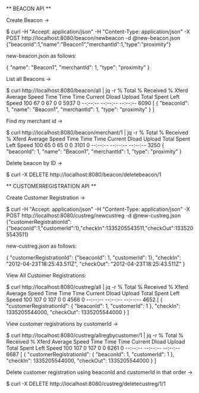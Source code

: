 ** BEACON API **

Create Beacon ->

$ curl -H "Accept: application/json" -H "Content-Type: application/json" -X POST http://localhost:8080/beacon/newbeacon -d @new-beacon.json
{"beaconId":1,"name":"Beacon1","merchantId":1,"type":"proximity"}

new-beacon.json as follows:

{
    "name": "Beacon1",
    "merchantId": 1,
    "type": "proximity"
}

List all Beacons ->

$ curl http://localhost:8080/beacon/all | jq -r
  % Total    % Received % Xferd  Average Speed   Time    Time     Time  Current
                                 Dload  Upload   Total   Spent    Left  Speed
100    67    0    67    0     0   5937      0 --:--:-- --:--:-- --:--:--  6090
[
  {
    "beaconId": 1,
    "name": "Beacon1",
    "merchantId": 1,
    "type": "proximity"
  }
]

Find my merchant id ->

$ curl http://localhost:8080/beacon/merchant/1 | jq -r
  % Total    % Received % Xferd  Average Speed   Time    Time     Time  Current
                                 Dload  Upload   Total   Spent    Left  Speed
100    65    0    65    0     0   3101      0 --:--:-- --:--:-- --:--:--  3250
{
  "beaconId": 1,
  "name": "Beacon1",
  "merchantId": 1,
  "type": "proximity"
}

Delete beacon by ID ->

$ curl -X DELETE http://localhost:8080/beacon/deletebeacon/1

** CUSTOMERREGISTRATION API **

Create Customer Registration ->

$ curl -H "Accept: application/json" -H "Content-Type: application/json" -X POST http://localhost:8080/custreg/newcustreg -d @new-custreg.json
{"customerRegistrationId":{"beaconId":1,"customerId":1},"checkIn":1335205543511,"checkOut":1335205543511}

new-custreg.json as follows:

{
    "customerRegistrationId":
       {"beaconId": 1,
        "customerId": 1},
    "checkIn": "2012-04-23T18:25:43.511Z",
    "checkOut": "2012-04-23T18:25:43.511Z"
}

View All Customer Registrations:

$ curl http://localhost:8080/custreg/all | jq -r
  % Total    % Received % Xferd  Average Speed   Time    Time     Time  Current
                                 Dload  Upload   Total   Spent    Left  Speed
100   107    0   107    0     0   4566      0 --:--:-- --:--:-- --:--:--  4652
[
  {
    "customerRegistrationId": {
      "beaconId": 1,
      "customerId": 1
    },
    "checkIn": 1335205544000,
    "checkOut": 1335205544000
  }
]

View customer registrations by customerId ->

$ curl http://localhost:8080/custreg/allregbycustomer/1 | jq -r
  % Total    % Received % Xferd  Average Speed   Time    Time     Time  Current
                                 Dload  Upload   Total   Spent    Left  Speed
100   107    0   107    0     0   6261      0 --:--:-- --:--:-- --:--:--  6687
[
  {
    "customerRegistrationId": {
      "beaconId": 1,
      "customerId": 1
    },
    "checkIn": 1335205544000,
    "checkOut": 1335205544000
  }
]

Delete customer registration using beaconId and customerId in that order ->

$ curl -X DELETE http://localhost:8080/custreg/deletecustreg/1/1

